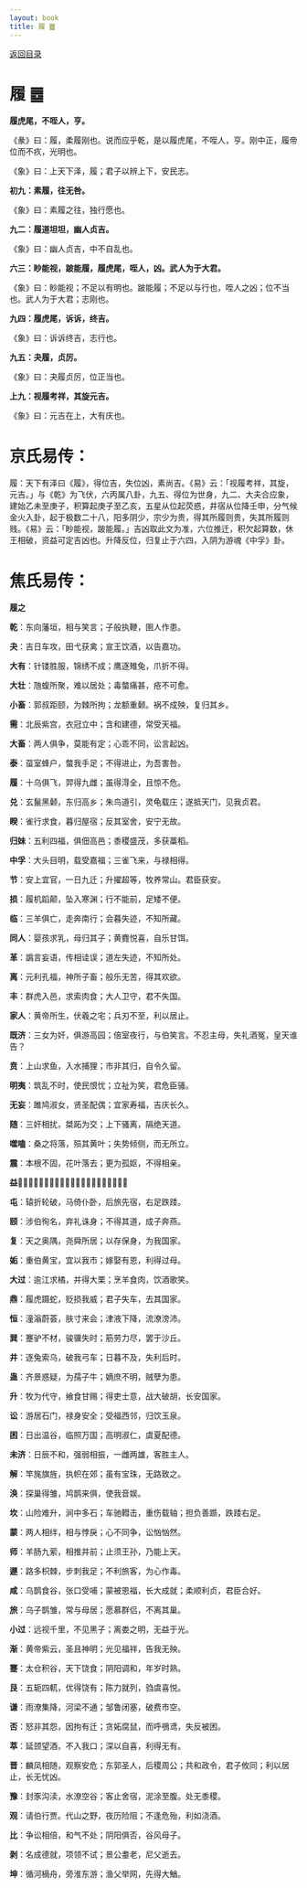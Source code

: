 ```yaml
---
layout: book
title: 履 ䷉
---
```


[返回目录](./)

# 履 ䷉

**履虎尾，不咥人，亨。**

《彖》曰：履，柔履刚也。说而应乎乾，是以履虎尾，不咥人，亨。刚中正，履帝位而不疚，光明也。

《象》曰：上天下泽，履；君子以辨上下，安民志。

**初九：素履，往无咎。**

《象》曰：素履之往，独行愿也。

**九二：履道坦坦，幽人贞吉。**

《象》曰：幽人贞吉，中不自乱也。

**六三：眇能视，跛能履，履虎尾，咥人，凶。武人为于大君。**

《象》曰：眇能视；不足以有明也。跛能履；不足以与行也，咥人之凶；位不当也。武人为于大君；志刚也。

**九四：履虎尾，诉诉，终吉。**

《象》曰：诉诉终吉，志行也。

**九五：夬履，贞厉。**

《象》曰：夬履贞厉，位正当也。

**上九：视履考祥，其旋元吉。**

《象》曰：元吉在上，大有庆也。

# 京氏易传：

履：天下有泽曰《履》，得位吉，失位凶，素尚吉。《易》云：「视履考祥，其旋，元吉。」与《乾》为飞伏，六丙属八卦，九五、得位为世身，九二、大夫合应象，建始乙未至庚子，积算起庚子至乙亥，五星从位起荧惑，井宿从位降壬申，分气候金火入卦，起于极数二十八，阳多阴少，宗少为贵，得其所履则贵，失其所履则贱。《易》云：「眇能视，跛能履。」吉凶取此文为准，六位推迁，积欠起算数，休王相破，资益可定吉凶也。升降反位，归复止于六四，入阴为游魂《中孚》卦。


# 焦氏易传：

**履之**

**乾**：东向藩垣，相与笑言；子般执鞭，圉人作患。

**夬**：吉日车攻，田弋获禽；宣王饮酒，以告嘉功。

**大有**：针镂胜服，锦绣不成；鹰逐雉兔，爪折不得。

**大壮**：虺蝮所聚，难以居处；毒螫痛甚，疮不可愈。

**小畜**：郭叔距颐，为棘所拘；龙额重颡。祸不成殃，复归其乡。

**需**：北辰紫宫，衣冠立中；含和建德，常受天福。

**大畜**：两人俱争，莫能有定；心乖不同，讼言起凶。

**泰**：虿室蜂户，螫我手足；不得进止，为吾害咎。

**履**：十乌俱飞，羿得九雌；虽得淂全，且惊不危。

**兑**：玄鬣黑颡，东归高乡；朱鸟道引，灵龟载庄；遂抵天门，见我贞君。

**睽**：雀行求食，暮归屋宿；反其室舍，安宁无故。

**归妹**：五利四福，俱佃高邑；黍稷盛茂，多获藁稻。

**中孚**：大头目明，载受嘉福；三雀飞来，与禄相得。

**节**：安上宜官，一日九迁；升擢超等，牧养常山。君臣获安。

**损**：履机蹈颠，坠入寒渊；行不能前，足矮不便。

**临**：三羊俱亡，走奔南行；会暮失迹，不知所藏。

**同人**：婴孩求乳，母归其子；黄麑悦喜，自乐甘饵。

**革**：譌言妄语，传相诖误；道左失迹，不知所处。

**离**：元利孔福，神所子畜；般乐无苦，得其欢欲。

**丰**：群虎入邑，求索肉食；大人卫守，君不失国。

**家人**：黄帝所生，伏羲之宅；兵刃不至，利以居止。

**既济**：三女为奸，俱游高园；倍室夜行，与伯笑言。不忍主母，失礼酒冤，皇天谁告？

**贲**：上山求鱼，入水捕狸；市非其归，自令久留。

**明夷**：筑乱不时，使民恨忧；立祉为笑，君危臣骚。

**无妄**：雎鸠淑女，贤圣配偶；宜家寿福，吉庆长久。

**随**：三奸相扰，桀跖为交；上下骚离，隔绝天道。

**噬嗑**：桑之将落，殒其黄叶；失势倾侧，而无所立。

**震**：本根不固，花叶落去；更为孤妪，不得相亲。

**益**：𠾑命止车，和合两家；蛾眉皓齿，二国率僵。

**屯**：辕折轮破，马倚仆卧，后旅先宿，右足跌踒。

**颐**：涉伯徇名，弃礼诛身；不得其道，成子奔燕。

**复**：天之奥隅，尧舜所居；以存保身，为我国家。

**姤**：重伯黄宝，宜以我市；嫁娶有恩，利得过母。

**大过**：逾江求橘，并得大栗；烹羊食肉，饮酒歌笑。

**鼎**：履虎蹑蛇，贬损我威；君子失车，去其国家。

**恒**：潼滃蔚荟，肤寸来会；津液下降，流潦滂沛。

**巽**：蹇驴不材，骏骥失时；筋劳力尽，罢于沙丘。

**井**：逐兔索乌，破我弓车；日暮不及，失利后时。

**蛊**：齐景惑疑，为孺子牛；嫡庶不明，贼孽为患。

**升**：牧为代守，飨食甘赐；得吏士意，战大破胡，长安国家。

**讼**：游居石门，禄身安全；受福西邻，归饮玉泉。

**困**：日出温谷，临照万国；高明淑仁，虞夏配德。

**未济**：日辰不和，强弱相振，一雌两雄，客胜主人。

**解**：竿旄旗旌，执帜在郊；虽有宝珠，无路致之。

**涣**：探巢得雏，鸠鹊来俱，使我音娱。

**坎**：山险难升，涧中多石；车驰轊击，重伤载轴；担负善踬，跌踒右足。

**蒙**：两人相绊，相与悖戾；心不同争，讼忷忷然。

**师**：羊肠九萦，相推并前；止须王孙，乃能上天。

**遯**：路多枳棘，步刺我足；不利旅客，为心作毒。

**咸**：乌鹊食谷，张口受哺；蒙被恩福，长大成就；柔顺利贞，君臣合好。

**旅**：乌子鹊雏，常与母居；愿慕群侣，不离其巢。

**小过**：远视千里，不见黑子；离娄之明，无益于光。

**渐**：黄帝紫云，圣且神明；光见福祥，告我无殃。

**蹇**：太仓积谷，天下饶食；阴阳调和，年岁时熟。

**艮**：五轭四軏，优得饶有；陈力就列，驺虞喜悦。

**谦**：雨潦集降，河梁不通；邹鲁闭塞，破费市空。

**否**：怒非其怨，因拘有迁；贪妬腐鼠，而呼鴞鸢，失反被困。

**萃**：延颈望酒，不入我口；深以自喜，利得无有。

**晋**：麟凤相随，观察安危；东郭圣人，后稷周公；共和政令，君子攸同；利以居止，长无忧凶。

**豫**：封豕沟渎，水潦空谷；客止舍宿，泥涂至腹。处无黍稷。

**观**：请伯行贾。代山之野，夜历险阻；不逢危殆，利如浇酒。

**比**：争讼相倍，和气不处；阴阳俱否，谷风母子。

**剥**：名成德就，项领不试；景公耋老，尼父逝去。

**坤**：循河樀舟，旁淮东游；渔父举网，先得大鰌。


